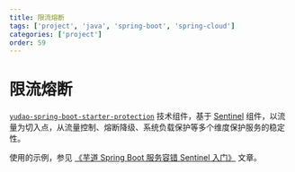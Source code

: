 ```yaml
---
title: 限流熔断
tags: ['project', 'java', 'spring-boot', 'spring-cloud']
categories: ['project']
order: 59
---
```

# 限流熔断

[`yudao-spring-boot-starter-protection`](https://github.com/YunaiV/yudao-cloud/blob/master/yudao-framework/yudao-spring-boot-starter-protection/) 技术组件，基于 [Sentinel](https://github.com/alibaba/Sentinel) 组件，以流量为切入点，从流量控制、熔断降级、系统负载保护等多个维度保护服务的稳定性。

 使用的示例，参见 [《芋道 Spring Boot 服务容错 Sentinel 入门》](https://www.iocoder.cn/Spring-Boot/Sentinel/?yudao) 文章。
